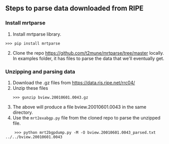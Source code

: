 ## Steps to parse data downloaded from RIPE

### Install mrtparse
1. Install mrtparse library.
```
>>> pip install mrtparse
```
2. Clone the repo https://github.com/t2mune/mrtparse/tree/master locally. In examples folder, it has files to parse the data that we'll eventually get.

### Unzipping and parsing data

1. Download the .gz files from https://data.ris.ripe.net/rrc04/
2. Unzip these files
    ```
    >>> gunzip bview.20010601.0043.gz
    ```
3. The above will produce a file bview.20010601.0043 in the same directory.
4. Use the `mrt2exabgp.py` file from the cloned repo to parse the unzipped file.
```
    >>> python mrt2bgpdump.py -M -O bview.20010601.0043_parsed.txt ../../bview.20010601.0043  
```

